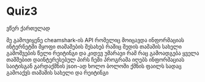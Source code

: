 # Quiz3
ვწერ ქართულად

მე გამოვიყენე cheamshark-ის API რომელიც მოიცავდა ინფორმაციას ინტერნეტში მყოფი თამაშების შესახებ რაშიც შედის თამაშის სახელი გამოშვების წელი რეიტინგი და კიდევ უმარავი რამ რაც გამოადგება ყველა თამშებით დაინტერესებულ პირს 
ჩემი პროგრამა იღებს ინფორმაციას საიტისგან გარდაქმნის json-ად ხოლო ბოლოში ქმნის ფაილს სადაც გამოაქვს თამაშის სახელი და რეიტინგი 
